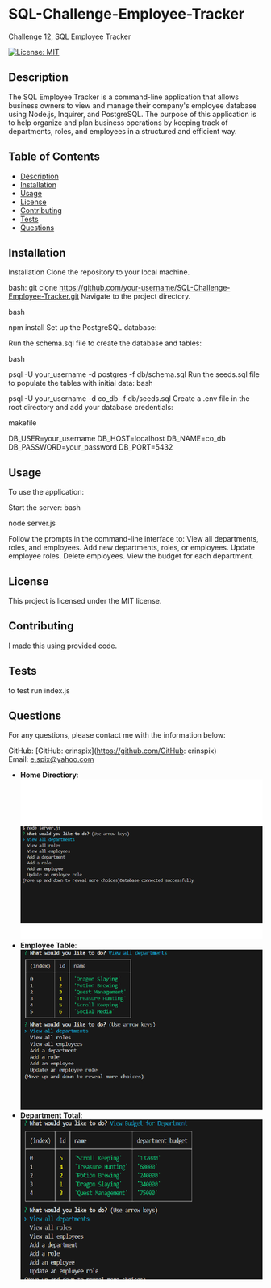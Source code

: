 # SQL-Challenge-Employee-Tracker
Challenge 12, SQL Employee Tracker


[![License: MIT](https://img.shields.io/badge/License-MIT-yellow.svg)](https://opensource.org/licenses/MIT)

## Description

The SQL Employee Tracker is a command-line application that allows business owners to view and manage their company's employee database using Node.js, Inquirer, and PostgreSQL. The purpose of this application is to help organize and plan business operations by keeping track of departments, roles, and employees in a structured and efficient way.
## Table of Contents

- [Description](#description)
- [Installation](#installation)
- [Usage](#usage)
- [License](#license)
- [Contributing](#contributing)
- [Tests](#tests)
- [Questions](#questions)

## Installation

Installation
Clone the repository to your local machine.

bash:
git clone https://github.com/your-username/SQL-Challenge-Employee-Tracker.git
Navigate to the project directory.


bash

npm install
Set up the PostgreSQL database:

Run the schema.sql file to create the database and tables:

bash

psql -U your_username -d postgres -f db/schema.sql
Run the seeds.sql file to populate the tables with initial data:
bash

psql -U your_username -d co_db -f db/seeds.sql
Create a .env file in the root directory and add your database credentials:

makefile

DB_USER=your_username
DB_HOST=localhost
DB_NAME=co_db
DB_PASSWORD=your_password
DB_PORT=5432

## Usage

To use the application:

Start the server:
bash

node server.js

Follow the prompts in the command-line interface to:
View all departments, roles, and employees.
Add new departments, roles, or employees.
Update employee roles.
Delete employees.
View the budget for each department.

## License

This project is licensed under the MIT license.

## Contributing

I made this using provided code.

## Tests

to test run index.js

## Questions

For any questions, please contact me with the information below:

GitHub: [GitHub: erinspix](https://github.com/GitHub: erinspix)  
Email: e.spix@yahoo.com


- **Home Directiory**: ![Directory](/Images/Home%20Directory.png)
- **Employee Table**: ![Table](/Images/Table.png)
- **Department Total**: ![Department Average](/Images/budget.png)

